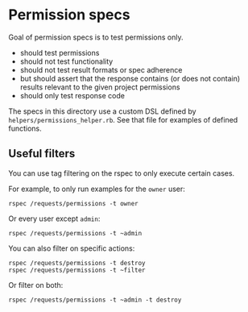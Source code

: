 # Permission specs

Goal of permission specs is to test permissions only.

- should test permissions
- should not test functionality
- should not test result formats or spec adherence
- but should assert that the response contains (or does not contain) results relevant to the given project permissions
- should only test response code

The specs in this directory use a custom DSL defined by `helpers/permissions_helper.rb`.
See that file for examples of defined functions.


## Useful filters

You can use tag filtering on the rspec to only execute certain cases.

For example, to only run examples for the `owner` user:

```
rspec /requests/permissions -t owner
```

Or every user except `admin`:

```
rspec /requests/permissions -t ~admin
```

You can also filter on specific actions:

```
rspec /requests/permissions -t destroy
rspec /requests/permissions -t ~filter
```

Or filter on both:

```
rspec /requests/permissions -t ~admin -t destroy
```
